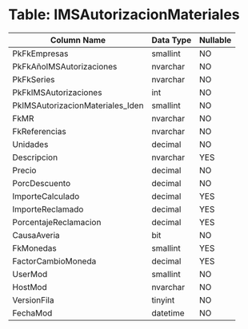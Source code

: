 # Table: IMSAutorizacionMateriales

| Column Name | Data Type | Nullable |
|-------------|-----------|----------|
| PkFkEmpresas | smallint | NO |
| PkFkAñoIMSAutorizaciones | nvarchar | NO |
| PkFkSeries | nvarchar | NO |
| PkFkIMSAutorizaciones | int | NO |
| PkIMSAutorizacionMateriales_Iden | smallint | NO |
| FkMR | nvarchar | NO |
| FkReferencias | nvarchar | NO |
| Unidades | decimal | NO |
| Descripcion | nvarchar | YES |
| Precio | decimal | NO |
| PorcDescuento | decimal | NO |
| ImporteCalculado | decimal | YES |
| ImporteReclamado | decimal | YES |
| PorcentajeReclamacion | decimal | YES |
| CausaAveria | bit | NO |
| FkMonedas | smallint | YES |
| FactorCambioMoneda | decimal | YES |
| UserMod | smallint | NO |
| HostMod | nvarchar | NO |
| VersionFila | tinyint | NO |
| FechaMod | datetime | NO |
